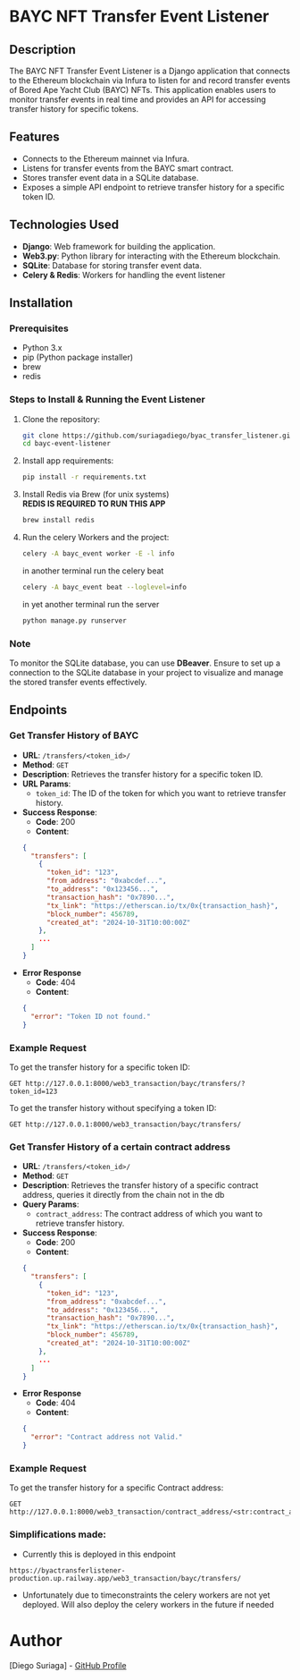 # BAYC NFT Transfer Event Listener

## Description
The BAYC NFT Transfer Event Listener is a Django application that connects to the Ethereum blockchain via Infura to listen for and record transfer events of Bored Ape Yacht Club (BAYC) NFTs. This application enables users to monitor transfer events in real time and provides an API for accessing transfer history for specific tokens.

## Features
- Connects to the Ethereum mainnet via Infura.
- Listens for transfer events from the BAYC smart contract.
- Stores transfer event data in a SQLite database.
- Exposes a simple API endpoint to retrieve transfer history for a specific token ID.

## Technologies Used
- **Django**: Web framework for building the application.
- **Web3.py**: Python library for interacting with the Ethereum blockchain.
- **SQLite**: Database for storing transfer event data.
- **Celery & Redis**: Workers for handling the event listener

## Installation

### Prerequisites
- Python 3.x
- pip (Python package installer)
- brew
- redis

### Steps to Install & Running the Event Listener
1. Clone the repository:
   ```bash
   git clone https://github.com/suriagadiego/byac_transfer_listener.git
   cd bayc-event-listener
    ```

2. Install  app requirements:
    ```bash
    pip install -r requirements.txt
    ```

3. Install Redis via Brew (for unix systems) <br>
    **REDIS IS REQUIRED TO RUN THIS APP**
    ```bash
    brew install redis
    ```

4. Run the celery Workers and the project:
    ```bash
    celery -A bayc_event worker -E -l info
    ```

    in another terminal run the celery beat
    ```bash
    celery -A bayc_event beat --loglevel=info
    ```

    in yet another terminal run the server
    ```bash
    python manage.py runserver
    ```


### Note
To monitor the SQLite database, you can use **DBeaver**. Ensure to set up a connection to the SQLite database in your project to visualize and manage the stored transfer events effectively.


## Endpoints

### Get Transfer History of BAYC
- **URL**: `/transfers/<token_id>/`
- **Method**: `GET`
- **Description**: Retrieves the transfer history for a specific token ID.
- **URL Params**: 
  - `token_id`: The ID of the token for which you want to retrieve transfer history.
- **Success Response**:
  - **Code**: 200
  - **Content**: 
  ```json
  {
    "transfers": [
      {
        "token_id": "123",
        "from_address": "0xabcdef...",
        "to_address": "0x123456...",
        "transaction_hash": "0x7890...",
        "tx_link": "https://etherscan.io/tx/0x{transaction_hash}",
        "block_number": 456789,
        "created_at": "2024-10-31T10:00:00Z"
      },
      ...
    ]
  }

- **Error Response**
  - **Code**: 404
  - **Content**: 
  ```json
  {
    "error": "Token ID not found."
  }
  ```

### Example Request
To get the transfer history for a specific token ID:

```http
GET http://127.0.0.1:8000/web3_transaction/bayc/transfers/?token_id=123
```

To get the transfer history without specifying a token ID:
```http
GET http://127.0.0.1:8000/web3_transaction/bayc/transfers/
```

### Get Transfer History of a certain contract address
- **URL**: `/transfers/<token_id>/`
- **Method**: `GET`
- **Description**: Retrieves the transfer history of a specific contract address, queries it directly from the chain not in the db
- **Query Params**: 
  - `contract_address`: The contract address of which you want to retrieve transfer history.
- **Success Response**:
  - **Code**: 200
  - **Content**: 
  ```json
  {
    "transfers": [
      {
        "token_id": "123",
        "from_address": "0xabcdef...",
        "to_address": "0x123456...",
        "transaction_hash": "0x7890...",
        "tx_link": "https://etherscan.io/tx/0x{transaction_hash}",
        "block_number": 456789,
        "created_at": "2024-10-31T10:00:00Z"
      },
      ...
    ]
  }

- **Error Response**
  - **Code**: 404
  - **Content**: 
  ```json
  {
    "error": "Contract address not Valid."
  }
  ```

### Example Request
To get the transfer history for a specific Contract address:
```http
GET http://127.0.0.1:8000/web3_transaction/contract_address/<str:contract_address>/
```

### Simplifications made:
- Currently this is deployed in this endpoint 
```http
https://byactransferlistener-production.up.railway.app/web3_transaction/bayc/transfers/
```
- Unfortunately due to timeconstraints the celery workers are not yet deployed. Will also deploy the celery workers in the future if needed


# Author
[Diego Suriaga] - [GitHub Profile](https://github.com/suriagadiego)
